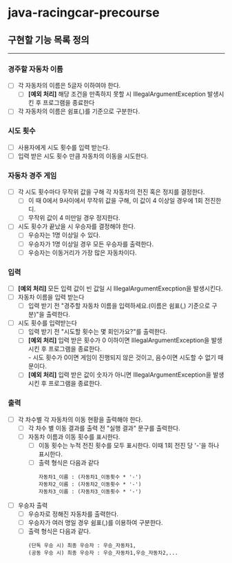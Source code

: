 # java-racingcar-precourse

## 구현할 기능 목록 정의
--- ---
### 경주할 자동차 이름
- [ ] 각 자동차의 이름은 5글자 이하여야 한다.  
  - [ ] **[예외 처리]** 해당 조건을 만족하지 못할 시 IllegalArgumentException 발생시킨 후 프로그램을 종료한다
- [ ] 각 자동차의 이름은 쉼표(,)를 기준으로 구분한다.

### 시도 횟수
- [ ] 사용자에게 시도 횟수를 입력 받는다.
- [ ] 입력 받은 시도 횟수 만큼 자동차의 이동을 시도한다.

### 자동차 경주 게임
- [ ] 각 시도 횟수마다 무작위 값을 구해 각 자동차의 전진 혹은 정지를 결정한다.
    - [ ] 이 때 0에서 9사이에서 무작위 값을 구해, 이 값이 4 이상일 경우에 1회 전진한디.
    - [ ] 무작위 값이 4 미만일 경우 정지한다.
- [ ] 시도 횟수가 끝났을 시 우승자를 결정해야 한다.
    - [ ] 우승자는 1명 이상일 수 있다.
    - [ ] 우승자가 1명 이상일 경우 모든 우승자를 출력한다.
    - [ ] 우승자는 이동거리가 가장 많은 자동차이다.

### 입력
- [ ] **[예외 처리]** 모든 입력 값이 빈 값일 시 IllegalArgumentExecption을 발생시킨다.
- [ ] 자동차 이름을 입력 받는다
    - [ ] 입력 받기 전 "경주할 자동차 이름을 입력하세요.(이름은 쉼표(,) 기준으로 구분)"을 출력한다.
- [ ] 시도 횟수를 입력받는다
    - [ ] 입력 받기 전 "시도할 횟수는 몇 회인가요?"를 출력한다.
    - [ ] **[예외 처리]** 입력 받은 횟수가 0 이하이면 IllegalArgumentException을 발생시킨 후 프로그램을 종료한다.  
          - 시도 횟수가 0이면 게임이 진행되지 않은 것이고, 음수이면 시도할 수 없기 때문이다.
    - [ ] **[예외 처리]** 입력 받은 값이 숫자가 아니면 IllegalArgumentException을 발생시킨 후 프로그램을 종료한다.
### 출력
- [ ] 각 차수별 각 자동차의 이동 현황을 출력해야 한다.
    - [ ] 각 차수 별 이동 결과를 출력 전 "실행 결과" 문구를 출력한다.
    - [ ] 자동차 이름과 이동 횟수를 표시한다.
        - [ ] 이동 횟수는 누적 전진 횟수를 모두 표시한다. 이때 1회 전진 당 '-'을 하나 표시한다.
        - [ ] 출력 형식은 다음과 같다
            ```
            자동차1_이름 : (자동차1_이동횟수 * '-')  
            자동차2_이름 : (자동차2_이동횟수 * '-')  
            자동차3_이름 : (자동차3_이동횟수 * '-')
            ```
- [ ] 우승자 출력
    - [ ] 우승자로 정해진 자동차를 출력한다.
    - [ ] 우승자가 여러 명일 경우 쉼표(,)를 이용하여 구분한다.
    - [ ] 출력 형식은 다음과 같다.
      ```
      (단독 우승 시) 최종 우승자 : 우승_자동차1, 
      (공동 우승 시) 최종 우승자 : 우승_자동차1,우승_자동차2,...
      ```